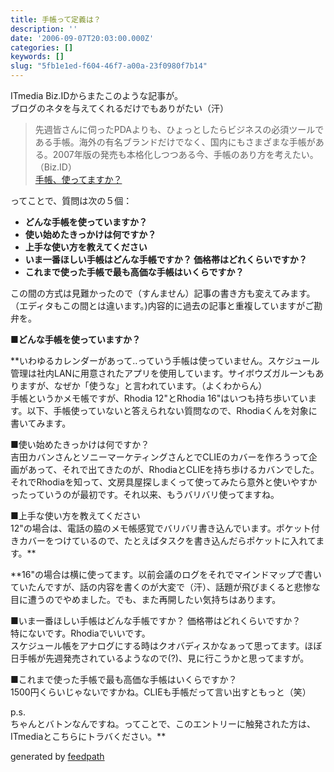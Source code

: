 ```yaml
---
title: 手帳って定義は？
description: ''
date: '2006-09-07T20:03:00.000Z'
categories: []
keywords: []
slug: "5fb1e1ed-f604-46f7-a00a-23f0980f7b14"
---
```

ITmedia Biz.IDからまたこのような記事が。  
ブログのネタを与えてくれるだけでもありがたい（汗）

> 先週皆さんに伺ったPDAよりも、ひょっとしたらビジネスの必須ツールである手帳。海外の有名ブランドだけでなく、国内にもさまざまな手帳がある。2007年版の発売も本格化しつつある今、手帳のあり方を考えたい。（Biz.ID）  
> [手帳、使ってますか？](http://www.itmedia.co.jp/bizid/articles/0609/07/news024.html)

ってことで、質問は次の５個：

*   **どんな手帳を使っていますか？**
*   **使い始めたきっかけは何ですか？**
*   **上手な使い方を教えてください**
*   **いま一番ほしい手帳はどんな手帳ですか？ 価格帯はどれくらいですか？**
*   **これまで使った手帳で最も高価な手帳はいくらですか？**

この間の方式は見難かったので（すんません）記事の書き方も変えてみます。（エディタもこの間とは違います。)内容的に過去の記事と重複していますがご勘弁を。

**■どんな手帳を使っていますか？**

**いわゆるカレンダーがあって‥っていう手帳は使っていません。スケジュール管理は社内LANに用意されたアプリを使用しています。サイボウズガルーンもありますが、なぜか「使うな」と言われています。（よくわからん）  
手帳というかメモ帳ですが、Rhodia 12"とRhodia 16"はいつも持ち歩いています。以下、手帳使っていないと答えられない質問なので、Rhodiaくんを対象に書いてみます。  
  
■使い始めたきっかけは何ですか？  
吉田カバンさんとソニーマーケティングさんとでCLIEのカバーを作ろうって企画があって、それで出てきたのが、RhodiaとCLIEを持ち歩けるカバンでした。それでRhodiaを知って、文房具屋探しまくって使ってみたら意外と使いやすかったっていうのが最初です。それ以来、もうバリバリ使ってますね。  
  
■上手な使い方を教えてください  
12"の場合は、電話の脇のメモ帳感覚でバリバリ書き込んでいます。ポケット付きカバーをつけているので、たとえばタスクを書き込んだらポケットに入れてます。**

**16"の場合は横に使ってます。以前会議のログをそれでマインドマップで書いていたんですが、話の内容を書くのが大変で（汗）、話題が飛びまくると悲惨な目に遭うのでやめました。でも、また再開したい気持ちはあります。  
  
■いま一番ほしい手帳はどんな手帳ですか？ 価格帯はどれくらいですか？  
特にないです。Rhodiaでいいです。  
スケジュール帳をアナログにする時はクオバディスかなぁって思ってます。ほぼ日手帳が先週発売されているようなので(?)、見に行こうかと思ってますが。  
  
■これまで使った手帳で最も高価な手帳はいくらですか？  
1500円くらいじゃないですかね。CLIEも手帳だって言い出すともっと（笑）  
  
p.s.  
ちゃんとバトンなんですね。ってことで、このエントリーに触発された方は、ITmediaとこちらにトラバください。**

generated by [feedpath](http://feedpath.jp)